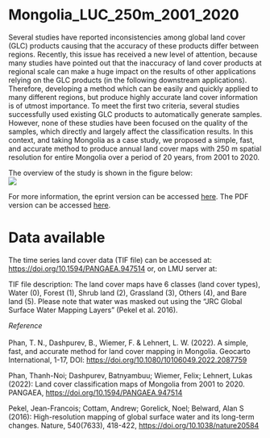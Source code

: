 # Mongolia_LUC_250m_2001_2020

Several studies have reported inconsistencies among global land cover (GLC) products causing that the accuracy of these products differ between regions. Recently, this issue has received a new level of attention, because many studies have pointed out that the inaccuracy of land cover products at regional scale can make a huge impact on the results of other applications relying on the GLC products (in the following downstream applications). Therefore, developing a method which can be easily and quickly applied to many different regions, but produce highly accurate land cover information is of utmost importance. To meet the first two criteria, several studies successfully used existing GLC products to automatically generate samples. However, none of these studies have been focused on the quality of the samples, which directly and largely affect the classification results. In this context, and taking Mongolia as a case study, we proposed a simple, fast, and accurate method to produce annual land cover maps with 250 m spatial resolution for entire Mongolia over a period of 20 years, from 2001 to 2020. 

The overview of the study is shown in the figure below: <br> 
<img src='https://github.com/thanhnoiphan/Mongolia_LUC_250m_2001_2020/blob/main/Figure_1.jpg' widht='750'> <br> 

For more information, the eprint version can be accessed [here](https://www.tandfonline.com/eprint/FICFII45ACZEY4ZJ6FFN/full?target=10.1080/10106049.2022.2087759). The PDF version can be accessed [here](https://github.com/thanhnoiphan/Mongolia_LUC_250m_2001_2020/blob/main/simple_fast_and_accurate_LUC.pdf).  

# Data available 

The time series land cover data (TIF file) can be accessed at: https://doi.org/10.1594/PANGAEA.947514
or, on LMU server at: 

TIF file description: 
The land cover maps have 6 classes (land cover types), Water (0), Forest (1), Shrub land (2), Grassland (3), Others (4), and Bare land (5). Please note that water was masked out using the “JRC Global Surface Water Mapping Layers” (Pekel et al. 2016). 


*Reference* <br>  
Phan, T. N., Dashpurev, B., Wiemer, F. & Lehnert, L. W. (2022). A simple, fast, and accurate method for land cover mapping in Mongolia. Geocarto International, 1-17, DOI: https://doi.org/10.1080/10106049.2022.2087759

Phan, Thanh-Noi; Dashpurev, Batnyambuu; Wiemer, Felix; Lehnert, Lukas (2022): Land cover classification maps of Mongolia from 2001 to 2020. PANGAEA, https://doi.org/10.1594/PANGAEA.947514

Pekel, Jean-Francois; Cottam, Andrew; Gorelick, Noel; Belward, Alan S (2016): High-resolution mapping of global surface water and its long-term changes. Nature, 540(7633), 418-422, https://doi.org/10.1038/nature20584
